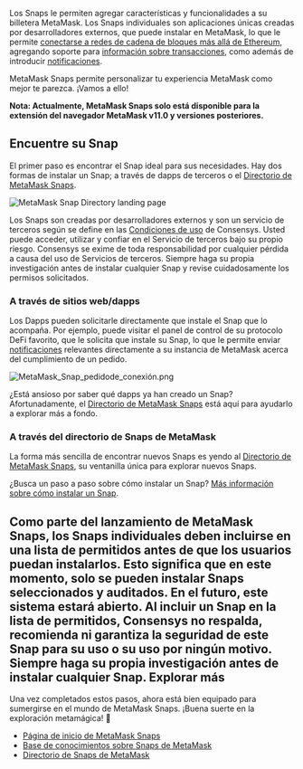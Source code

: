 Los Snaps le permiten agregar características y funcionalidades a su billetera MetaMask. Los Snaps individuales son aplicaciones únicas creadas por desarrolladores externos, que puede instalar en MetaMask, lo que le permite [conectarse a redes de cadena de bloques más allá de Ethereum](https://support.metamask.io/hc/en-us/articles/18376977618843), agregando soporte para [información sobre transacciones](https://support.metamask.io/hc/en-us/articles/18377011111579), como además de introducir [notificaciones](https://support.metamask.io/hc/en-us/articles/18376956006171).


MetaMask Snaps permite personalizar tu experiencia MetaMask como mejor te parezca. ¡Vamos a ello!


**Nota: Actualmente, MetaMask Snaps solo está disponible para la extensión del navegador MetaMask v11.0 y versiones posteriores.**


Encuentre su Snap
-----------------


El primer paso es encontrar el Snap ideal para sus necesidades. Hay dos formas de instalar un Snap; a través de dapps de terceros o el [Directorio de MetaMask Snaps](https://snaps.metamask.io/?utm_source=metamaskSupport&utm_medium=knowledge-base&utm_campaign=2023_Sep_snaps-launch_content_gettingStarted).


![MetaMask Snap Directory landing page](https://support.metamask.io/hc/article_attachments/18704462148251)



Los Snaps son creadas por desarrolladores externos y son un servicio de terceros según se define en las [Condiciones de uso](https://consensys.io/terms-of-use/) de Consensys. Usted puede acceder, utilizar y confiar en el Servicio de terceros bajo su propio riesgo. Consensys se exime de toda responsabilidad por cualquier pérdida a causa del uso de Servicios de terceros. Siempre haga su propia investigación antes de instalar cualquier Snap y revise cuidadosamente los permisos solicitados.



### A través de sitios web/dapps


Los Dapps pueden solicitarle directamente que instale el Snap que lo acompaña. Por ejemplo, puede visitar el panel de control de su protocolo DeFi favorito, que le solicita que instale su Snap, lo que le permite enviar [notificaciones](https://support.metamask.io/hc/en-us/articles/18376956006171) relevantes directamente a su instancia de MetaMask acerca del cumplimiento de un pedido.


![MetaMask_Snap_pedidode_conexión.png](https://support.metamask.io/hc/article_attachments/18408299342747)


¿Está ansioso por saber qué dapps ya han creado un Snap? Afortunadamente, el [Directorio de MetaMask Snaps](https://snaps.metamask.io/?utm_source=metamaskSupport&utm_medium=knowledge-base&utm_campaign=2023_Sep_snaps-launch_content_gettingStarted) está aquí para ayudarlo a explorar más a fondo.


### A través del directorio de Snaps de MetaMask


La forma más sencilla de encontrar nuevos Snaps es yendo al [Directorio de MetaMask Snaps](https://snaps.metamask.io/?utm_source=metamaskSupport&utm_medium=knowledge-base&utm_campaign=2023_Sep_snaps-launch_content_gettingStarted), su ventanilla única para explorar nuevos Snaps.


¿Busca un paso a paso sobre cómo instalar un Snap? [Más información sobre cómo instalar un Snap](https://support.metamask.io/hc/en-us/articles/18377109938459).


Como parte del lanzamiento de MetaMask Snaps, los Snaps individuales deben incluirse en una lista de permitidos antes de que los usuarios puedan instalarlos. Esto significa que en este momento, solo se pueden instalar Snaps seleccionados y auditados. En el futuro, este sistema estará abierto. Al incluir un Snap en la lista de permitidos, Consensys no respalda, recomienda ni garantiza la seguridad de este Snap para su uso o su uso por ningún motivo. Siempre haga su propia investigación antes de instalar cualquier Snap.
Explorar más
------------


Una vez completados estos pasos, ahora está bien equipado para sumergirse en el mundo de MetaMask Snaps. ¡Buena suerte en la exploración metamágica! 🚀


* [Página de inicio de MetaMask Snaps](http://metamask.io/snaps?utm_source=metamaskSupport&utm_medium=knowledge-base&utm_campaign=2023_Sep_snaps-launch_content_gettingStarted)
* [Base de conocimientos sobre Snaps de MetaMask](https://support.metamask.io/hc/en-us/sections/18157513444635-MetaMask-Snaps)
* [Directorio de Snaps de MetaMask](https://snaps.metamask.io/?utm_source=metamaskSupport&utm_medium=knowledge-base&utm_campaign=2023_Sep_snaps-launch_content_gettingStarted)
